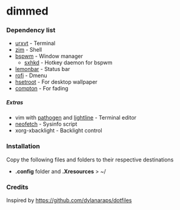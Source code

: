 # dimmed

### Dependency list
- [urxvt](https://wiki.archlinux.org/index.php/rxvt-unicode) - Terminal
- [zim](https://github.com/eriner/zim) - Shell
- [bspwm](https://github.com/baskerville/bspwm) - Window manager
    - [sxhkd](https://github.com/baskerville/sxhkd) - Hotkey daemon for bspwm
- [lemonbar](https://github.com/LemonBoy/bar) - Status bar
- [rofi](https://github.com/DaveDavenport/rofi) - Dmenu
- [hsetroot](https://github.com/himdel/hsetroot) - For desktop wallpaper
- [compton](https://github.com/chjj/compton) - For fading

##### Extras
- vim with [pathogen](https://github.com/tpope/vim-pathogen) and [lightline](https://github.com/itchyny/lightline.vim) - Terminal editor
- [neofetch](https://github.com/dylanaraps/neofetch) - Sysinfo script
- xorg-xbacklight - Backlight control

### Installation
Copy the following files and folders to their respective destinations
- **.config** folder and **.Xresources** > ~/

### Credits
Inspired by https://github.com/dylanaraps/dotfiles

